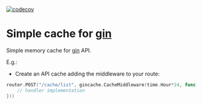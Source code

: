 [![codecov](https://codecov.io/gh/Pantani/gincache/branch/master/graph/badge.svg?token=SOD3RT9AOW)](https://codecov.io/gh/Pantani/gincache)

# Simple cache for [gin](https://github.com/gin-gonic/gin)

Simple memory cache for [gin](https://github.com/gin-gonic/gin) API. 

E.g.:

- Create an API cache adding the middleware to your route:
```go
router.POST("/cache/list", gincache.CacheMiddleware(time.Hour*24, func(c *gin.Context) {
    // handler implementation		
}))
```
